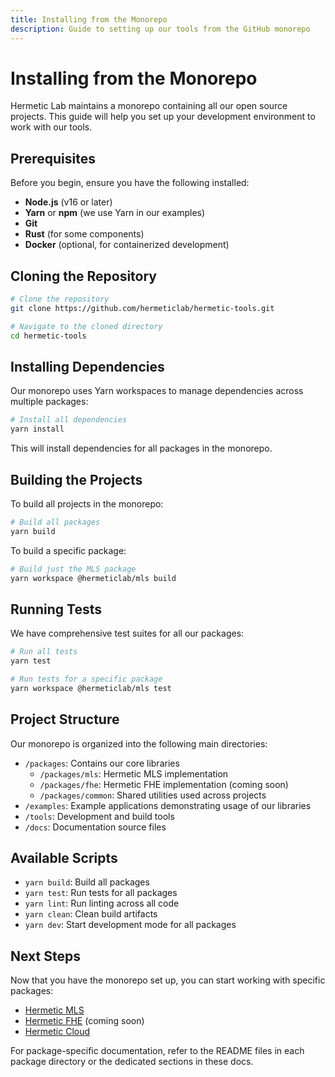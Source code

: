 ```yaml
---
title: Installing from the Monorepo
description: Guide to setting up our tools from the GitHub monorepo
---
```


# Installing from the Monorepo

Hermetic Lab maintains a monorepo containing all our open source projects. This guide will help you set up your development environment to work with our tools.

## Prerequisites

Before you begin, ensure you have the following installed:

- **Node.js** (v16 or later)
- **Yarn** or **npm** (we use Yarn in our examples)
- **Git**
- **Rust** (for some components)
- **Docker** (optional, for containerized development)

## Cloning the Repository

```bash
# Clone the repository
git clone https://github.com/hermeticlab/hermetic-tools.git

# Navigate to the cloned directory
cd hermetic-tools
```

## Installing Dependencies

Our monorepo uses Yarn workspaces to manage dependencies across multiple packages:

```bash
# Install all dependencies
yarn install
```

This will install dependencies for all packages in the monorepo.

## Building the Projects

To build all projects in the monorepo:

```bash
# Build all packages
yarn build
```

To build a specific package:

```bash
# Build just the MLS package
yarn workspace @hermeticlab/mls build
```

## Running Tests

We have comprehensive test suites for all our packages:

```bash
# Run all tests
yarn test

# Run tests for a specific package
yarn workspace @hermeticlab/mls test
```

## Project Structure

Our monorepo is organized into the following main directories:

- `/packages`: Contains our core libraries
  - `/packages/mls`: Hermetic MLS implementation
  - `/packages/fhe`: Hermetic FHE implementation (coming soon)
  - `/packages/common`: Shared utilities used across projects
- `/examples`: Example applications demonstrating usage of our libraries
- `/tools`: Development and build tools
- `/docs`: Documentation source files

## Available Scripts

- `yarn build`: Build all packages
- `yarn test`: Run tests for all packages
- `yarn lint`: Run linting across all code
- `yarn clean`: Clean build artifacts
- `yarn dev`: Start development mode for all packages

## Next Steps

Now that you have the monorepo set up, you can start working with specific packages:

- [Hermetic MLS](/hermetic-mls/installing/)
- [Hermetic FHE](/hermetic-fhe/coming-soon/) (coming soon)
- [Hermetic Cloud](/hermetic-cloud/openapi/)

For package-specific documentation, refer to the README files in each package directory or the dedicated sections in these docs. 